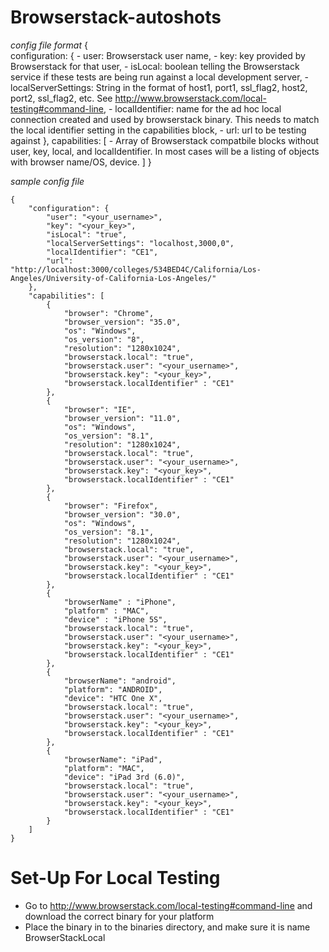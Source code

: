 Browserstack-autoshots
=======================


*config file format*
{	
	configuration: {
		- user: Browserstack user name,
		- key: key provided by Browserstack for that user,
		- isLocal: boolean telling the Browserstack service if these tests are being run against a local development server,
		- localServerSettings: String in the format of host1, port1, ssl_flag2, host2, port2, ssl_flag2, etc. See http://www.browserstack.com/local-testing#command-line,
		- localIdentifier: name for the ad hoc local connection created and used by browserstack binary.  This needs to match the local identifier setting in the capabilities block,
		- url: url to be testing against
	},
	capabilities: [
		- Array of Browserstack compatbile blocks without user, key, local, and localIdentifier.  In most cases will be a listing of objects with browser name/OS, device.
	]
}

*sample config file*
```
{
    "configuration": {
        "user": "<your_username>",
        "key": "<your_key>",
        "isLocal": "true",
        "localServerSettings": "localhost,3000,0",
        "localIdentifier": "CE1",
        "url": "http://localhost:3000/colleges/534BED4C/California/Los-Angeles/University-of-California-Los-Angeles/"
    },
    "capabilities": [
        {
            "browser": "Chrome",
            "browser_version": "35.0",
            "os": "Windows",
            "os_version": "8",
            "resolution": "1280x1024",
            "browserstack.local": "true",
            "browserstack.user": "<your_username>",
            "browserstack.key": "<your_key>",
            "browserstack.localIdentifier" : "CE1"
        },
        {
            "browser": "IE",
            "browser_version": "11.0",
            "os": "Windows",
            "os_version": "8.1",
            "resolution": "1280x1024",
            "browserstack.local": "true",
            "browserstack.user": "<your_username>",
            "browserstack.key": "<your_key>",
            "browserstack.localIdentifier" : "CE1"
        },
        {
            "browser": "Firefox",
            "browser_version": "30.0",
            "os": "Windows",
            "os_version": "8.1",
            "resolution": "1280x1024",
            "browserstack.local": "true",
            "browserstack.user": "<your_username>",
            "browserstack.key": "<your_key>",
            "browserstack.localIdentifier" : "CE1"
        },
        {
            "browserName" : "iPhone",
			"platform" : "MAC",
 			"device" : "iPhone 5S",
            "browserstack.local": "true",
            "browserstack.user": "<your_username>",
            "browserstack.key": "<your_key>",
            "browserstack.localIdentifier" : "CE1"
        },
        {
            "browserName": "android",
            "platform": "ANDROID",
            "device": "HTC One X",
            "browserstack.local": "true",
            "browserstack.user": "<your_username>",
            "browserstack.key": "<your_key>",
            "browserstack.localIdentifier" : "CE1"
        },
        {
            "browserName": "iPad",
            "platform": "MAC",
            "device": "iPad 3rd (6.0)",
            "browserstack.local": "true",
            "browserstack.user": "<your_username>",
            "browserstack.key": "<your_key>",
            "browserstack.localIdentifier" : "CE1"
        }
    ]
}
```

Set-Up For Local Testing
=========================
- Go to http://www.browserstack.com/local-testing#command-line and download the correct binary for your platform
- Place the binary in to the binaries directory, and make sure it is name BrowserStackLocal